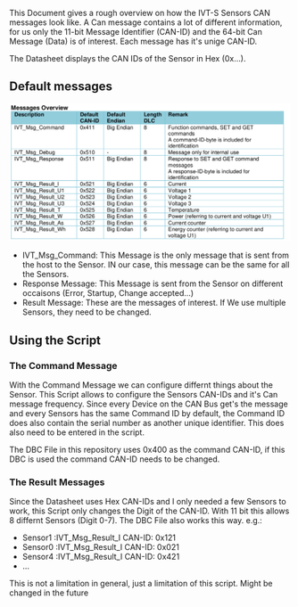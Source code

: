 This Document gives a rough overview on how the IVT-S Sensors CAN messages look like.
A Can message contains a lot of different information, for us only the 11-bit Message Identifier (CAN-ID) and the 64-bit Can Message (Data) is of interest. 
Each message has it's unige CAN-ID.

The Datasheet displays the CAN IDs of the Sensor in Hex (0x...).
## Default messages
![](/misc/Bildschirmfoto_vom_2024-06-18_15-28-15.png)
- IVT_Msg_Command: This Message is the only message that is sent from the host to the Sensor. IN our case, this message can be the same for all the Sensors.
- Response Message: This Message is sent from the Sensor on different occaisons (Error, Startup, Change accepted...)
- Result Message: These are the messages of interest. If We use multiple Sensors, they need to be changed.

## Using the Script
### The Command Message
With the Command Message we can configure differnt things about the Sensor. This Script allows to configure the Sensors CAN-IDs and it's Can message frequency.
Since every Device on the CAN Bus get's the message and every Sensors has the same Command ID by default, the Command ID does also contain the serial number as another unique identifier. This does also need to be entered in the script.

The DBC File in this repository uses 0x400 as the command CAN-ID, if this DBC is used the command CAN-ID needs to be changed.

### The Result Messages
Since the Datasheet uses Hex CAN-IDs and I only needed a few Sensors to work, this Script only changes the Digit of the CAN-ID. With 11 bit this allows 8 differnt Sensors (Digit 0-7). The DBC File also works this way.
e.g.:
- Sensor1 :IVT_Msg_Result_I CAN-ID: 0x121
- Sensor0 :IVT_Msg_Result_I CAN-ID: 0x021
- Sensor4 :IVT_Msg_Result_I CAN-ID: 0x421
- ...

This is not a limitation in general, just a limitation of this script.
Might be changed in the future